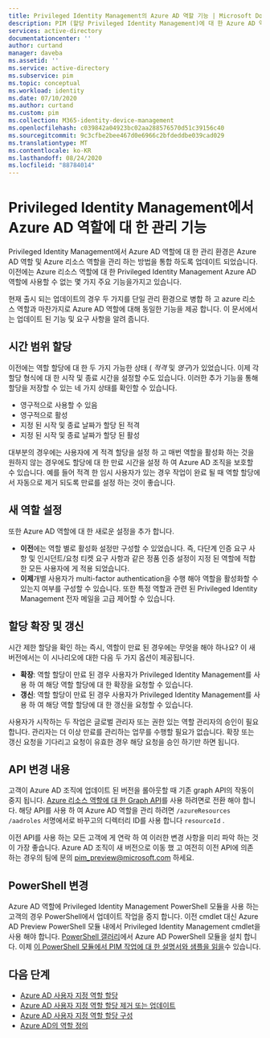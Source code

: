 ```yaml
---
title: Privileged Identity Management의 Azure AD 역할 기능 | Microsoft Docs
description: PIM (할당 Privileged Identity Management)에 대 한 Azure AD 역할을 관리 하는 방법
services: active-directory
documentationcenter: ''
author: curtand
manager: daveba
ms.assetid: ''
ms.service: active-directory
ms.subservice: pim
ms.topic: conceptual
ms.workload: identity
ms.date: 07/10/2020
ms.author: curtand
ms.custom: pim
ms.collection: M365-identity-device-management
ms.openlocfilehash: c039842a04923bc02aa288576570d51c39156c40
ms.sourcegitcommit: 9c3cfbe2bee467d0e6966c2bfdeddbe039cad029
ms.translationtype: MT
ms.contentlocale: ko-KR
ms.lasthandoff: 08/24/2020
ms.locfileid: "88784014"
---
```

# <a name="management-capabilities-for-azure-ad-roles-in-privileged-identity-management"></a>Privileged Identity Management에서 Azure AD 역할에 대 한 관리 기능

Privileged Identity Management에서 Azure AD 역할에 대 한 관리 환경은 Azure AD 역할 및 Azure 리소스 역할을 관리 하는 방법을 통합 하도록 업데이트 되었습니다. 이전에는 Azure 리소스 역할에 대 한 Privileged Identity Management Azure AD 역할에 사용할 수 없는 몇 가지 주요 기능을가지고 있습니다.

현재 출시 되는 업데이트의 경우 두 가지를 단일 관리 환경으로 병합 하 고 azure 리소스 역할과 마찬가지로 Azure AD 역할에 대해 동일한 기능을 제공 합니다. 이 문서에서는 업데이트 된 기능 및 요구 사항을 알려 줍니다.

## <a name="time-bound-assignments"></a>시간 범위 할당

이전에는 역할 할당에 대 한 두 가지 가능한 상태 ( *적격* 및 *영구*)가 있었습니다. 이제 각 할당 형식에 대 한 시작 및 종료 시간을 설정할 수도 있습니다. 이러한 추가 기능을 통해 할당을 저장할 수 있는 네 가지 상태를 확인할 수 있습니다.

- 영구적으로 사용할 수 있음
- 영구적으로 활성
- 지정 된 시작 및 종료 날짜가 할당 된 적격
- 지정 된 시작 및 종료 날짜가 할당 된 활성

대부분의 경우에는 사용자에 게 적격 할당을 설정 하 고 매번 역할을 활성화 하는 것을 원하지 않는 경우에도 할당에 대 한 만료 시간을 설정 하 여 Azure AD 조직을 보호할 수 있습니다. 예를 들어 적격 한 임시 사용자가 있는 경우 작업이 완료 될 때 역할 할당에서 자동으로 제거 되도록 만료를 설정 하는 것이 좋습니다.

## <a name="new-role-settings"></a>새 역할 설정

또한 Azure AD 역할에 대 한 새로운 설정을 추가 합니다.

- **이전**에는 역할 별로 활성화 설정만 구성할 수 있었습니다. 즉, 다단계 인증 요구 사항 및 인시던트/요청 티켓 요구 사항과 같은 정품 인증 설정이 지정 된 역할에 적합 한 모든 사용자에 게 적용 되었습니다.
- **이제**개별 사용자가 multi-factor authentication을 수행 해야 역할을 활성화할 수 있는지 여부를 구성할 수 있습니다. 또한 특정 역할과 관련 된 Privileged Identity Management 전자 메일을 고급 제어할 수 있습니다.

## <a name="extend-and-renew-assignments"></a>할당 확장 및 갱신

시간 제한 할당을 확인 하는 즉시, 역할이 만료 된 경우에는 무엇을 해야 하나요? 이 새 버전에서는 이 시나리오에 대한 다음 두 가지 옵션이 제공됩니다.

- **확장**: 역할 할당이 만료 된 경우 사용자가 Privileged Identity Management를 사용 하 여 해당 역할 할당에 대 한 확장을 요청할 수 있습니다.
- **갱신**: 역할 할당이 만료 된 경우 사용자가 Privileged Identity Management를 사용 하 여 해당 역할 할당에 대 한 갱신을 요청할 수 있습니다.

사용자가 시작하는 두 작업은 글로벌 관리자 또는 권한 있는 역할 관리자의 승인이 필요합니다. 관리자는 더 이상 만료를 관리하는 업무를 수행할 필요가 없습니다. 확장 또는 갱신 요청을 기다리고 요청이 유효한 경우 해당 요청을 승인 하기만 하면 됩니다.

## <a name="api-changes"></a>API 변경 내용

고객이 Azure AD 조직에 업데이트 된 버전을 롤아웃할 때 기존 graph API의 작동이 중지 됩니다. [Azure 리소스 역할에 대 한 Graph API](/graph/api/resources/privilegedidentitymanagement-resources?view=graph-rest-beta)를 사용 하려면로 전환 해야 합니다. 해당 API를 사용 하 여 Azure AD 역할을 관리 하려면 `/azureResources` `/aadroles` 서명에서로 바꾸고의 디렉터리 ID를 사용 합니다 `resourceId` .

이전 API를 사용 하는 모든 고객에 게 연락 하 여 이러한 변경 사항을 미리 파악 하는 것이 가장 좋습니다. Azure AD 조직이 새 버전으로 이동 했 고 여전히 이전 API에 의존 하는 경우의 팀에 문의 pim_preview@microsoft.com 하세요.

## <a name="powershell-change"></a>PowerShell 변경

Azure AD 역할에 Privileged Identity Management PowerShell 모듈을 사용 하는 고객의 경우 PowerShell에서 업데이트 작업을 중지 합니다. 이전 cmdlet 대신 Azure AD Preview PowerShell 모듈 내에서 Privileged Identity Management cmdlet을 사용 해야 합니다. [PowerShell 갤러리](https://www.powershellgallery.com/packages/AzureADPreview/2.0.0.17)에서 Azure AD PowerShell 모듈을 설치 합니다. 이제 [이 PowerShell 모듈에서 PIM 작업에 대 한 설명서와 샘플을 읽을](powershell-for-azure-ad-roles.md)수 있습니다.

## <a name="next-steps"></a>다음 단계

- [Azure AD 사용자 지정 역할 할당](azure-ad-custom-roles-assign.md)
- [Azure AD 사용자 지정 역할 할당 제거 또는 업데이트](azure-ad-custom-roles-update-remove.md)
- [Azure AD 사용자 지정 역할 할당 구성](azure-ad-custom-roles-configure.md)
- [Azure AD의 역할 정의](../users-groups-roles/directory-assign-admin-roles.md)